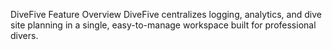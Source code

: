 DiveFive Feature Overview
DiveFive centralizes logging, analytics, and dive site planning in a single, easy-to-manage workspace built for professional divers.
